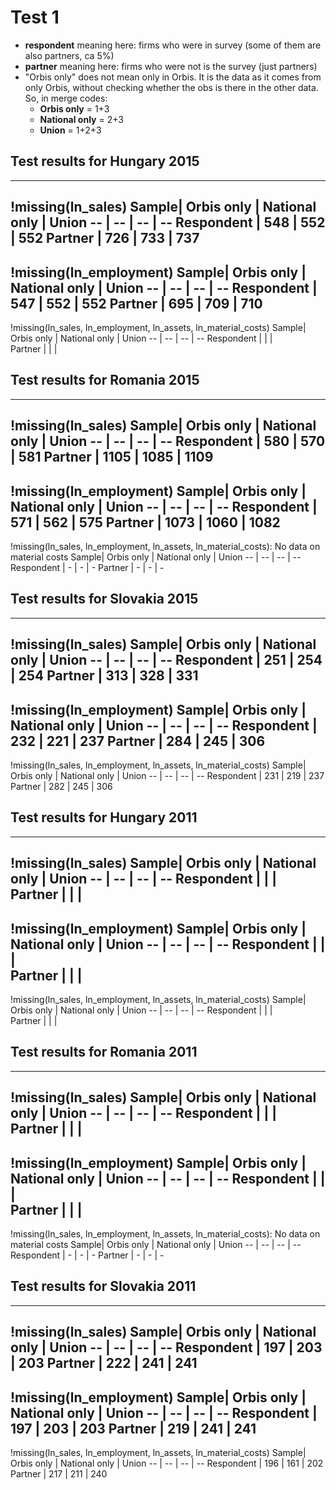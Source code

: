 # Test 1
- **respondent** meaning here: firms who were in survey (some of them are also partners, ca 5%)
- **partner** meaning here: firms who were not is the survey (just partners)
- "Orbis only" does not mean only in Orbis. It is the data as it comes from only Orbis, without checking whether the obs is there in the other data. So, in merge codes:
  - **Orbis only** = 1+3
  - **National only** = 2+3
  - **Union** = 1+2+3
## Test results for  Hungary 2015
------------
!missing(ln_sales)
Sample| Orbis only | National only | Union
-- | -- | -- | --
Respondent |  548 | 552 | 552
Partner | 726 | 733 | 737
----------
!missing(ln_employment)
Sample| Orbis only | National only | Union
-- | -- | -- | --
Respondent | 547 | 552 | 552
Partner | 695 | 709 | 710
---------------
!missing(ln_sales, ln_employment, ln_assets, ln_material_costs)
Sample| Orbis only | National only | Union
-- | -- | -- | --
Respondent |    |  |  
Partner |  |  |  

## Test results for Romania 2015
------------
!missing(ln_sales)
Sample| Orbis only | National only | Union
-- | -- | -- | --
Respondent |  580  | 570 |  581
Partner | 1105 | 1085 | 1109
----------
!missing(ln_employment)
Sample| Orbis only | National only | Union
-- | -- | -- | --
Respondent |  571  | 562 |  575
Partner | 1073 | 1060 | 1082
---------------
!missing(ln_sales, ln_employment, ln_assets, ln_material_costs): No data on material costs
Sample| Orbis only | National only | Union
-- | -- | -- | --
Respondent | - | - | -
Partner | - | - | -

## Test results for Slovakia 2015
------------
!missing(ln_sales)
Sample| Orbis only | National only | Union
-- | -- | -- | --
Respondent |   251 | 254 |  254
Partner | 313 | 328 | 331
----------
!missing(ln_employment)
Sample| Orbis only | National only | Union
-- | -- | -- | --
Respondent |  232 | 221 |  237
Partner | 284 | 245 | 306
---------------
!missing(ln_sales, ln_employment, ln_assets, ln_material_costs)
Sample| Orbis only | National only | Union
-- | -- | -- | --
Respondent |  231  | 219 | 237
Partner | 282 | 245 | 306

## Test results for  Hungary 2011
------------
!missing(ln_sales)
Sample| Orbis only | National only | Union
-- | -- | -- | --
Respondent |    |  |  
Partner |  |  |
----------
!missing(ln_employment)
Sample| Orbis only | National only | Union
-- | -- | -- | --
Respondent |  |  |  
Partner |  |  |
---------------
!missing(ln_sales, ln_employment, ln_assets, ln_material_costs)
Sample| Orbis only | National only | Union
-- | -- | -- | --
Respondent |    |  |  
Partner |  |  |  

## Test results for  Romania 2011
------------
!missing(ln_sales)
Sample| Orbis only | National only | Union
-- | -- | -- | --
Respondent |    |  |  
Partner |  |  |
----------
!missing(ln_employment)
Sample| Orbis only | National only | Union
-- | -- | -- | --
Respondent |  |  |  
Partner |  |  |
----------
!missing(ln_sales, ln_employment, ln_assets, ln_material_costs): No data on material costs
Sample| Orbis only | National only | Union
-- | -- | -- | --
Respondent | - | - | -
Partner | - | - | -

## Test results for Slovakia 2011
------------
!missing(ln_sales)
Sample| Orbis only | National only | Union
-- | -- | -- | --
Respondent | 197 | 203 |  203
Partner | 222 | 241 | 241
----------
!missing(ln_employment)
Sample| Orbis only | National only | Union
-- | -- | -- | --
Respondent | 197 | 203 | 203
Partner | 219 | 241 | 241
---------------
!missing(ln_sales, ln_employment, ln_assets, ln_material_costs)
Sample| Orbis only | National only | Union
-- | -- | -- | --
Respondent |  196  | 161 | 202
Partner | 217 | 211 |  240

